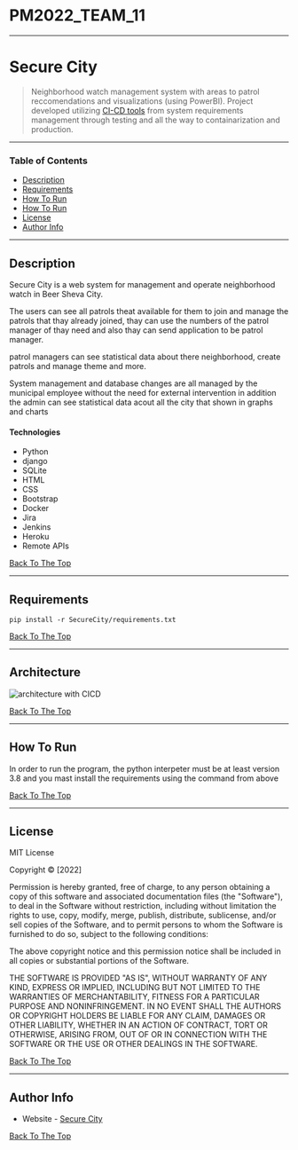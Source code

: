 # PM2022_TEAM_11
---
# Secure City

>  Neighborhood watch management system with areas to patrol reccomendations and visualizations (using PowerBI). Project developed utilizing [CI-CD tools](#Architecture) from system requirements management through testing and all the way to containarization and production.

---

### Table of Contents

- [Description](#description)
- [Requirements](#requirements)
- [How To Run](#Architecture)
- [How To Run](#how-to-run)
- [License](#license)
- [Author Info](#author-info)

---

## Description

Secure City is a web system for management and operate neighborhood watch in Beer Sheva City.

The users can see all patrols theat available for them to join and manage the patrols that thay already joined, thay can use the numbers of the patrol manager of thay need and also thay can send application to be patrol manager. 

patrol managers can see statistical data about there neighborhood, create patrols and manage theme and more.

System management and database changes are all managed by the municipal employee without the need for external intervention in addition the admin
can see statistical data acout all the city that shown in graphs and charts

#### Technologies

- Python
- django
- SQLite
- HTML
- CSS
- Bootstrap
- Docker
- Jira
- Jenkins
- Heroku
- Remote APIs

[Back To The Top](#Secure-City)

---
## Requirements
`pip install -r SecureCity/requirements.txt`

[Back To The Top](#Secure-City)

---
## Architecture
![architecture with CICD](https://github.com/bilbisli/SecureCity/assets/73055024/69290772-8a0c-4f2e-aeca-3ebac7e6e7fe)

[Back To The Top](#Secure-City)

---
## How To Run
In order to run the program, the python interpeter must be at least version 3.8 and you mast install the requirements using the command from above

[Back To The Top](#Secure-City)

---

## License

MIT License

Copyright :copyright: [2022] 

Permission is hereby granted, free of charge, to any person obtaining a copy
of this software and associated documentation files (the "Software"), to deal
in the Software without restriction, including without limitation the rights
to use, copy, modify, merge, publish, distribute, sublicense, and/or sell
copies of the Software, and to permit persons to whom the Software is
furnished to do so, subject to the following conditions:

The above copyright notice and this permission notice shall be included in all
copies or substantial portions of the Software.

THE SOFTWARE IS PROVIDED "AS IS", WITHOUT WARRANTY OF ANY KIND, EXPRESS OR
IMPLIED, INCLUDING BUT NOT LIMITED TO THE WARRANTIES OF MERCHANTABILITY,
FITNESS FOR A PARTICULAR PURPOSE AND NONINFRINGEMENT. IN NO EVENT SHALL THE
AUTHORS OR COPYRIGHT HOLDERS BE LIABLE FOR ANY CLAIM, DAMAGES OR OTHER
LIABILITY, WHETHER IN AN ACTION OF CONTRACT, TORT OR OTHERWISE, ARISING FROM,
OUT OF OR IN CONNECTION WITH THE SOFTWARE OR THE USE OR OTHER DEALINGS IN THE
SOFTWARE.

[Back To The Top](#Secure-City)

---

## Author Info

- Website - [Secure City](https://secure-city.herokuapp.com/)

[Back To The Top](#Secure-City)

